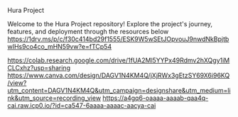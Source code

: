 Hura Project

Welcome to the Hura Project repository! Explore the project's journey, features, and deployment through the resources below
https://1drv.ms/p/c/f30c414bd29f1555/ESK9W5wSEtJOpvouJ9nwdNkBpjtbwIHs9co4co_mHN59vw?e=fTCp54

https://colab.research.google.com/drive/1fUA2Ml5YYPx49Rdmv2hXQgy1iMCLCxhz?usp=sharing
https://www.canva.com/design/DAGV1N4KM4Q/jXjRWx3gEtzSY69X6i96KQ/view?utm_content=DAGV1N4KM4Q&utm_campaign=designshare&utm_medium=link&utm_source=recording_view
https://a4gq6-oaaaa-aaaab-qaa4q-cai.raw.icp0.io/?id=ca547-6aaaa-aaaac-aacya-cai
